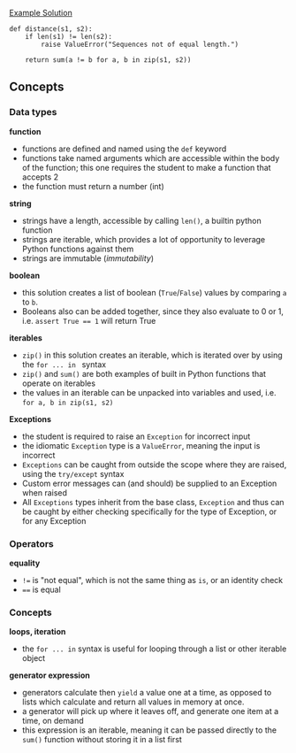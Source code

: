 [Example Solution](https://github.com/exercism/python/blob/master/exercises/hamming/example.py)

```
def distance(s1, s2):
    if len(s1) != len(s2):
        raise ValueError("Sequences not of equal length.")

    return sum(a != b for a, b in zip(s1, s2))
```
    
## Concepts

### Data types

**function**
 - functions are defined and named using the `def` keyword
 - functions take named arguments which are accessible within the body of the function; this one requires the student to make a function that accepts 2
 - the function must return a number (int)

**string** 
 - strings have a length, accessible by calling `len()`, a builtin python function
 - strings are iterable, which provides a lot of opportunity to leverage Python functions against them
 - strings are immutable (*immutability*)

**boolean**
 - this solution creates a list of boolean (`True`/`False`) values by comparing `a` to `b`.
 - Booleans also can be added together, since they also evaluate to 0 or 1, i.e.  `assert True == 1` will return True
 
**iterables**
 - `zip()` in this solution creates an iterable, which is iterated over by using the `for ... in ` syntax
 - `zip()` and `sum()` are both examples of built in Python functions that operate on iterables
  - the values in an iterable can be unpacked into variables and used, i.e. `for a, b in zip(s1, s2)`

**Exceptions**
 - the student is required to raise an `Exception` for incorrect input
 - the idiomatic `Exception` type is a `ValueError`, meaning the input is incorrect
 - `Exceptions` can be caught from outside the scope where they are raised, using the `try/except` syntax
 - Custom error messages can (and should) be supplied to an Exception when raised
 - All `Exceptions` types inherit from the base class, `Exception` and thus can be caught by either checking specifically for the 
   type of Exception, or for any Exception
   

### Operators

**equality**
 - `!=` is "not equal", which is not the same thing as `is`, or an identity check
 - `==` is equal


### Concepts

**loops, iteration**
 - the `for ... in` syntax is useful for looping through a list or other iterable object
 
**generator expression**
 - generators calculate then `yield` a value one at a time, as opposed to lists which calculate and return all values in memory at once.
 - a generator will pick up where it leaves off, and generate one item at a time, on demand
 - this expression is an iterable, meaning it can be passed directly to the `sum()` function without storing it in a list first

 
 
 
